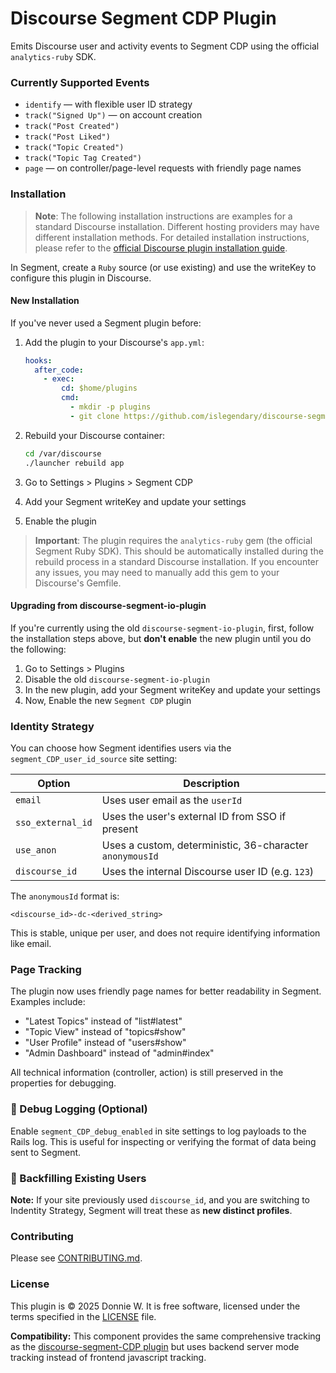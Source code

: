 # Discourse Segment CDP Plugin

Emits Discourse user and activity events to Segment CDP using the official `analytics-ruby` SDK.

### Currently Supported Events

- `identify` — with flexible user ID strategy
- `track("Signed Up")` — on account creation
- `track("Post Created")`
- `track("Post Liked")`
- `track("Topic Created")`
- `track("Topic Tag Created")`
- `page` — on controller/page-level requests with friendly page names

### Installation

> **Note**: The following installation instructions are examples for a standard Discourse installation. Different hosting providers may have different installation methods. For detailed installation instructions, please refer to the [official Discourse plugin installation guide](https://meta.discourse.org/t/install-plugins-on-a-self-hosted-site/19157).

In Segment, create a `Ruby` source (or use existing) and use the writeKey to configure this plugin in Discourse.

#### New Installation
If you've never used a Segment plugin before:

1. Add the plugin to your Discourse's `app.yml`:
   ```yaml
   hooks:
     after_code:
       - exec:
           cd: $home/plugins
           cmd:
             - mkdir -p plugins
             - git clone https://github.com/islegendary/discourse-segment-CDP.git
   ```

2. Rebuild your Discourse container:
   ```bash
   cd /var/discourse
   ./launcher rebuild app
   ```

3. Go to Settings > Plugins > Segment CDP
4. Add your Segment writeKey and update your settings
5. Enable the plugin

> **Important**: The plugin requires the `analytics-ruby` gem (the official Segment Ruby SDK). This should be automatically installed during the rebuild process in a standard Discourse installation. If you encounter any issues, you may need to manually add this gem to your Discourse's Gemfile.

#### Upgrading from discourse-segment-io-plugin
If you're currently using the old `discourse-segment-io-plugin`, first, follow the installation steps above, but **don't enable** the new plugin until you do the following:

1. Go to Settings > Plugins
2. Disable the old `discourse-segment-io-plugin`
3. In the new plugin, add your Segment writeKey and update your settings
4. Now, Enable the new `Segment CDP` plugin

### Identity Strategy

You can choose how Segment identifies users via the `segment_CDP_user_id_source` site setting:

| Option             | Description                                                         |
|--------------------|---------------------------------------------------------------------|
| `email`            | Uses user email as the `userId`                                     |
| `sso_external_id`  | Uses the user's external ID from SSO if present                     |
| `use_anon`         | Uses a custom, deterministic, 36-character `anonymousId`            |
| `discourse_id`     | Uses the internal Discourse user ID (e.g. `123`)                    |

The `anonymousId` format is:
```
<discourse_id>-dc-<derived_string>
```

This is stable, unique per user, and does not require identifying information like email.

### Page Tracking

The plugin now uses friendly page names for better readability in Segment. Examples include:
- "Latest Topics" instead of "list#latest"
- "Topic View" instead of "topics#show"
- "User Profile" instead of "users#show"
- "Admin Dashboard" instead of "admin#index"

All technical information (controller, action) is still preserved in the properties for debugging.

### 🧪 Debug Logging (Optional)

Enable `segment_CDP_debug_enabled` in site settings to log payloads to the Rails log. This is useful for inspecting or verifying the format of data being sent to Segment.

### 🔁 Backfilling Existing Users

**Note:**
If your site previously used `discourse_id`, and you are switching to Indentity Strategy, Segment will treat these as **new distinct profiles**.

### Contributing

Please see [CONTRIBUTING.md](/CONTRIBUTING.md).

### License

This plugin is © 2025 Donnie W. It is free software, licensed under the terms specified in the [LICENSE](/LICENSE) file.

**Compatibility:** This component provides the same comprehensive tracking as the [discourse-segment-CDP plugin]([https://github.com/islegendary/discourse-segment-theme-component]) but uses backend server mode tracking instead of frontend javascript tracking.
